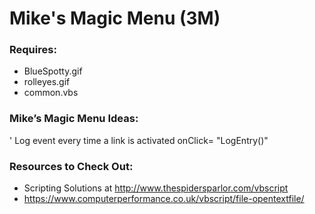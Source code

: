 # Mike's Magic Menu (3M)

### Requires:
- BlueSpotty.gif
- rolleyes.gif
- common.vbs

### Mike’s Magic Menu Ideas:
' Log event every time a link is activated       onClick= "LogEntry(<strLinkName>)"

### Resources to Check Out:
- Scripting Solutions at http://www.thespidersparlor.com/vbscript
- https://www.computerperformance.co.uk/vbscript/file-opentextfile/
